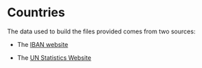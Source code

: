 # Countries

The data used to build the files provided comes from two sources:

- The [IBAN website](https://www.iban.com/country-codes)

- The [UN Statistics Website](https://unstats.un.org/unsd/methodology/m49/overview/)
